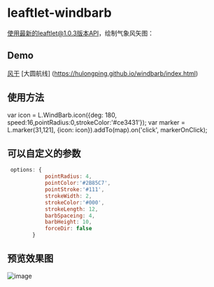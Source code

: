 # leaftlet-windbarb

使用最新的leaftlet@1.0.3版本API，绘制气象风矢图：

## Demo
[风干](https://hulongping.github.io/windbarb/wind.html)
[大圆航线] (https://hulongping.github.io/windbarb/index.html)

## 使用方法
var icon = L.WindBarb.icon({deg: 180, speed:16,pointRadius:0,strokeColor:'#ce3431'});
var marker = L.marker(31,121], {icon: icon}).addTo(map).on('click', markerOnClick);

## 可以自定义的参数
```javascript
 options: {
            pointRadius: 4, 
            pointColor:'#2B85C7',
            pointStroke:'#111',
            strokeWidth: 2,
            strokeColor:'#000',
            strokeLength: 12,
            barbSpaceing: 4,
            barbHeight: 10,
            forceDir: false
        }
  ```
        
   ## 预览效果图
   ![image](https://raw.githubusercontent.com/hulongping/windbarb/master/images/preview.png)
   
   